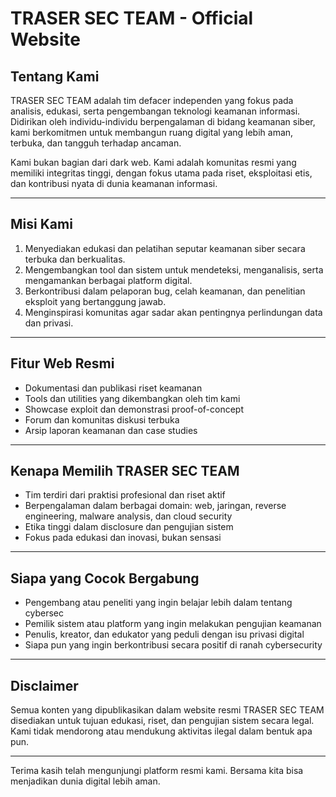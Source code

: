 # TRASER SEC TEAM - Official Website

## Tentang Kami

TRASER SEC TEAM adalah tim defacer independen yang fokus pada analisis, edukasi, serta pengembangan teknologi keamanan informasi. Didirikan oleh individu-individu berpengalaman di bidang keamanan siber, kami berkomitmen untuk membangun ruang digital yang lebih aman, terbuka, dan tangguh terhadap ancaman.

Kami bukan bagian dari dark web. Kami adalah komunitas resmi yang memiliki integritas tinggi, dengan fokus utama pada riset, eksploitasi etis, dan kontribusi nyata di dunia keamanan informasi.

---

## Misi Kami

1. Menyediakan edukasi dan pelatihan seputar keamanan siber secara terbuka dan berkualitas.
2. Mengembangkan tool dan sistem untuk mendeteksi, menganalisis, serta mengamankan berbagai platform digital.
3. Berkontribusi dalam pelaporan bug, celah keamanan, dan penelitian eksploit yang bertanggung jawab.
4. Menginspirasi komunitas agar sadar akan pentingnya perlindungan data dan privasi.

---

## Fitur Web Resmi

- Dokumentasi dan publikasi riset keamanan
- Tools dan utilities yang dikembangkan oleh tim kami
- Showcase exploit dan demonstrasi proof-of-concept
- Forum dan komunitas diskusi terbuka
- Arsip laporan keamanan dan case studies

---

## Kenapa Memilih TRASER SEC TEAM

- Tim terdiri dari praktisi profesional dan riset aktif
- Berpengalaman dalam berbagai domain: web, jaringan, reverse engineering, malware analysis, dan cloud security
- Etika tinggi dalam disclosure dan pengujian sistem
- Fokus pada edukasi dan inovasi, bukan sensasi

---

## Siapa yang Cocok Bergabung

- Pengembang atau peneliti yang ingin belajar lebih dalam tentang cybersec
- Pemilik sistem atau platform yang ingin melakukan pengujian keamanan
- Penulis, kreator, dan edukator yang peduli dengan isu privasi digital
- Siapa pun yang ingin berkontribusi secara positif di ranah cybersecurity

---

## Disclaimer

Semua konten yang dipublikasikan dalam website resmi TRASER SEC TEAM disediakan untuk tujuan edukasi, riset, dan pengujian sistem secara legal. Kami tidak mendorong atau mendukung aktivitas ilegal dalam bentuk apa pun.

---

Terima kasih telah mengunjungi platform resmi kami. Bersama kita bisa menjadikan dunia digital lebih aman.
